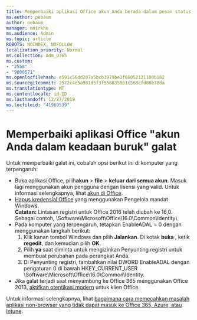 ```yaml
---
title: Memperbaiki aplikasi Office akun Anda berada dalam pesan status buruk
ms.author: pebaum
author: pebaum
manager: mnirkhe
ms.audience: Admin
ms.topic: article
ROBOTS: NOINDEX, NOFOLLOW
localization_priority: Normal
ms.collection: Adm_O365
ms.custom:
- "2558"
- "9000571"
ms.openlocfilehash: e591c56dd207a5bcb3979be3f66052121100b162
ms.sourcegitcommit: 2572c4e5a981d5f3f556835061c568cfd08b78da
ms.translationtype: MT
ms.contentlocale: id-ID
ms.lasthandoff: 12/27/2019
ms.locfileid: "41969539"
---
```

# <a name="fixing-the-office-apps-your-account-is-in-a-bad-state-error"></a>Memperbaiki aplikasi Office "akun Anda dalam keadaan buruk" galat

Untuk memperbaiki galat ini, cobalah opsi berikut ini di komputer yang terpengaruh:

- Buka aplikasi Office, pilih**akun** >  **file** > **keluar dari semua akun**. Masuk lagi menggunakan akun pengguna dengan lisensi yang valid. Untuk informasi selengkapnya, lihat [akun di Office](https://support.office.com/article/accounts-in-office-628ea040-f265-49de-b986-be09c3ebf8a9).
- [Hapus kredensial Office](https://docs.microsoft.com/office/troubleshoot/error-messages/another-account-already-signed-in#step-3-clear-cached-credentials-on-the-computer) yang menggunakan Pengelola mandat Windows.<br>
  **Catatan:** Lintasan registri untuk Office 2016 telah diubah ke 16,0. Sebagai contoh, \Software\Microsoft\Office\16.0\Common\Identity\
- Pada komputer yang terpengaruh, tetapkan EnableADAL = 0 dengan menggunakan langkah berikut:  
     1. Klik kanan tombol Windows dan pilih **Jalankan**. Di kotak **buka** , ketik **regedit**, dan kemudian pilih **OK**.
     2. Pilih **ya** saat diminta untuk mengizinkan Penyunting registri untuk membuat perubahan pada perangkat Anda.
    3. Di Penyunting registri, tambahkan nilai DWORD EnableADAL dengan pengaturan 0 di bawah HKEY_CURRENT_USER \Software\Microsoft\Office\16.0\Common\Identity.
- Jika galat terjadi saat menyambung ke Office 365 menggunakan Office 2013, [aktifkan otentikasi modern](https://docs.microsoft.com/office365/admin/security-and-compliance/enable-modern-authentication) untuk klien Office.

Untuk informasi selengkapnya, lihat [bagaimana cara memecahkan masalah aplikasi non-browser yang tidak dapat masuk ke Office 365, Azure, atau Intune](https://support.office.com/article/how-to-troubleshoot-non-browser-apps-that-can-t-sign-in-to-office-365-azure-or-intune-3ba1b268-66f6-462c-b0e5-070f5c2603c1).

